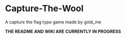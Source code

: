 # Capture-The-Wool
A capture the flag type game made by gold_me  

**THE README AND WIKI ARE CURRENTLY IN PROGRESS**
